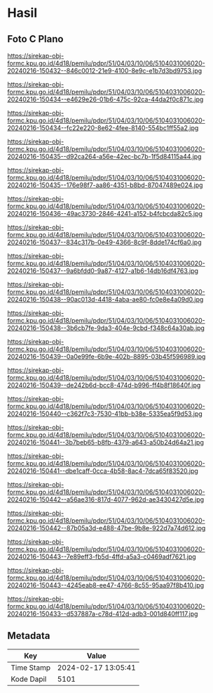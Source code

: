 # Hasil

## Foto C Plano

https://sirekap-obj-formc.kpu.go.id/4d18/pemilu/pdpr/51/04/03/10/06/5104031006020-20240216-150432--846c0012-21e9-4100-8e9c-e1b7d3bd9753.jpg

https://sirekap-obj-formc.kpu.go.id/4d18/pemilu/pdpr/51/04/03/10/06/5104031006020-20240216-150434--e4629e26-01b6-475c-92ca-44da2f0c871c.jpg

https://sirekap-obj-formc.kpu.go.id/4d18/pemilu/pdpr/51/04/03/10/06/5104031006020-20240216-150434--fc22e220-8e62-4fee-8140-554bc1ff55a2.jpg

https://sirekap-obj-formc.kpu.go.id/4d18/pemilu/pdpr/51/04/03/10/06/5104031006020-20240216-150435--d92ca264-a56e-42ec-bc7b-1f5d84115a44.jpg

https://sirekap-obj-formc.kpu.go.id/4d18/pemilu/pdpr/51/04/03/10/06/5104031006020-20240216-150435--176e98f7-aa86-4351-b8bd-87047489e024.jpg

https://sirekap-obj-formc.kpu.go.id/4d18/pemilu/pdpr/51/04/03/10/06/5104031006020-20240216-150436--49ac3730-2846-4241-a152-b4fcbcda82c5.jpg

https://sirekap-obj-formc.kpu.go.id/4d18/pemilu/pdpr/51/04/03/10/06/5104031006020-20240216-150437--834c317b-0e49-4366-8c9f-8dde174cf6a0.jpg

https://sirekap-obj-formc.kpu.go.id/4d18/pemilu/pdpr/51/04/03/10/06/5104031006020-20240216-150437--9a6bfdd0-9a87-4127-a1b6-14db16df4763.jpg

https://sirekap-obj-formc.kpu.go.id/4d18/pemilu/pdpr/51/04/03/10/06/5104031006020-20240216-150438--90ac013d-4418-4aba-ae80-fc0e8e4a09d0.jpg

https://sirekap-obj-formc.kpu.go.id/4d18/pemilu/pdpr/51/04/03/10/06/5104031006020-20240216-150438--3b6cb7fe-9da3-404e-9cbd-f348c64a30ab.jpg

https://sirekap-obj-formc.kpu.go.id/4d18/pemilu/pdpr/51/04/03/10/06/5104031006020-20240216-150439--0a0e99fe-6b9e-402b-8895-03b45f596989.jpg

https://sirekap-obj-formc.kpu.go.id/4d18/pemilu/pdpr/51/04/03/10/06/5104031006020-20240216-150439--de242b6d-bcc8-474d-b996-ff4b8f18640f.jpg

https://sirekap-obj-formc.kpu.go.id/4d18/pemilu/pdpr/51/04/03/10/06/5104031006020-20240216-150440--c362f7c3-7530-41bb-b38e-5335ea5f9d53.jpg

https://sirekap-obj-formc.kpu.go.id/4d18/pemilu/pdpr/51/04/03/10/06/5104031006020-20240216-150441--3b7beb65-b8fb-4379-a643-a50b24d64a21.jpg

https://sirekap-obj-formc.kpu.go.id/4d18/pemilu/pdpr/51/04/03/10/06/5104031006020-20240216-150441--dbe1caff-0cca-4b58-8ac4-7dca65f83520.jpg

https://sirekap-obj-formc.kpu.go.id/4d18/pemilu/pdpr/51/04/03/10/06/5104031006020-20240216-150442--a56ae316-817d-4077-962d-ae3430427d5e.jpg

https://sirekap-obj-formc.kpu.go.id/4d18/pemilu/pdpr/51/04/03/10/06/5104031006020-20240216-150442--87b05a3d-e488-47be-9b8e-922d7a74d612.jpg

https://sirekap-obj-formc.kpu.go.id/4d18/pemilu/pdpr/51/04/03/10/06/5104031006020-20240216-150443--7e89eff3-fb5d-4ffd-a5a3-c0469adf7621.jpg

https://sirekap-obj-formc.kpu.go.id/4d18/pemilu/pdpr/51/04/03/10/06/5104031006020-20240216-150443--4245eab8-ee47-4766-8c55-95aa97f8b410.jpg

https://sirekap-obj-formc.kpu.go.id/4d18/pemilu/pdpr/51/04/03/10/06/5104031006020-20240216-150433--d537887a-c78d-412d-adb3-001d840ff117.jpg


## Metadata

| Key        | Value               |
| ---------- | ------------------- |
| Time Stamp | 2024-02-17 13:05:41 |
| Kode Dapil | 5101                |



